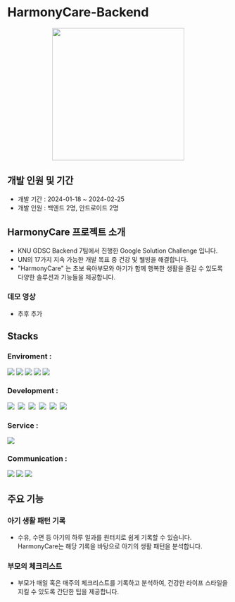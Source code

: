 # HarmonyCare-Backend
<p align="center"><a href="https://harmonycare.app"><img width="300" src="https://github.com/GDSC-KNU/3rd-sc-7-HarmonyCare-Backend/assets/104811969/b2269c0e-e50f-4b18-b2b4-c9af6a621550"></a></p>

## 개발 인원 및 기간
* 개발 기간 : 2024-01-18 ~ 2024-02-25
* 개발 인원 : 백엔드 2명, 안드로이드 2명

## HarmonyCare 프로젝트 소개
* KNU GDSC Backend 7팀에서 진행한 Google Solution Challenge 입니다.
* UN의 17가지 지속 가능한 개발 목표 중 건강 및 웰빙을 해결합니다.
* "HarmonyCare" 는 초보 육아부모와 아기가 함께 행복한 생활을 즐길 수 있도록 다양한 솔루션과 기능들을 제공합니다.

### 데모 영상
* 추후 추가

## Stacks
### Enviroment : 
<img src="https://img.shields.io/badge/androidstudio-3DDC84?style=for-the-badge&logo=androidstudio&logoColor=white"/>&nbsp;<img src="https://img.shields.io/badge/intellijidea-0071C5?style=for-the-badge&logo=intellijidea&logoColor=white"/>&nbsp;<img src="https://img.shields.io/badge/Git-F05032?style=for-the-badge&logo=Git&logoColor=white"/>&nbsp;<img src="https://img.shields.io/badge/Github-181717?style=for-the-badge&logo=Github&logoColor=white"/>&nbsp;<img src="https://img.shields.io/badge/Postman-FF6C37?style=for-the-badge&logo=Postman&logoColor=white"/>

### Development :
<img src="https://img.shields.io/badge/springboot-00AF5C?style=for-the-badge&logo=springboot&logoColor=white"/>&nbsp;
<img src="https://img.shields.io/badge/springsecurity-6DB33F?style=for-the-badge&logo=springsecurity&logoColor=white"/>&nbsp;
<img src="https://img.shields.io/badge/mysql-4479A1?style=for-the-badge&logo=mysql&logoColor=white"/>&nbsp;
<img src="https://img.shields.io/badge/Docker-2496ED?style=for-the-badge&logo=Docker&logoColor=white"/>&nbsp;
<img src="https://img.shields.io/badge/kotlin-7F52FF?style=for-the-badge&logo=kotlin&logoColor=white"/>&nbsp;
<img src="https://img.shields.io/badge/java-007396?style=for-the-badge&logo=coffeescript&logoColor=white"> 

### Service : 
<img src="https://img.shields.io/badge/googlecloud-4285F4?style=for-the-badge&logo=googlecloud&logoColor=white"/>

### Communication : 
<img src="https://img.shields.io/badge/Swagger-85EA2D?style=for-the-badge&logo=Swagger&logoColor=white"/>&nbsp;<img src="https://img.shields.io/badge/Notion-000000?style=for-the-badge&logo=Notion&logoColor=white"/>&nbsp;<img src="https://img.shields.io/badge/googlemeet-00897B?style=for-the-badge&logo=googlemeet&logoColor=white"/>

## 주요 기능
### 아기 생활 패턴 기록
* 수유, 수면 등 아기의 하루 일과를 원터치로 쉽게 기록할 수 있습니다. HarmonyCare는 해당 기록을 바탕으로 아기의 생활 패턴을 분석합니다.
### 부모의 체크리스트
* 부모가 매일 혹은 매주의 체크리스트를 기록하고 분석하여, 건강한 라이프 스타일을 지킬 수 있도록 간단한 팁을 제공합니다.
